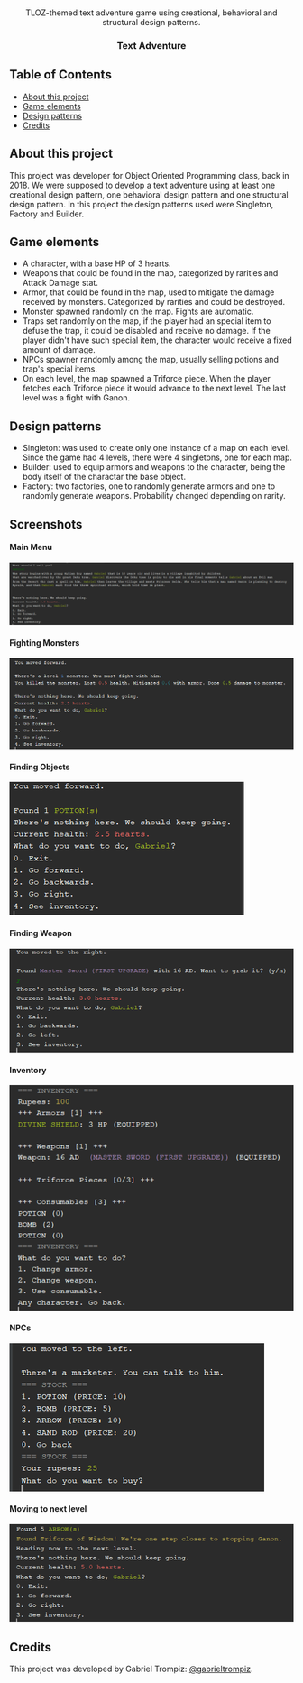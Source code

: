 <br />
<p align='center'>
  TLOZ-themed text adventure game using creational, behavioral and structural design patterns.
  <h3 align="center">Text Adventure</h3>
</p>

## Table of Contents
* [About this project](#about-this-project)
* [Game elements](#available-commands)
* [Design patterns](#design-patterns)
* [Credits](#credits)

## About this project
This project was developer for Object Oriented Programming class, back in 2018. We were supposed to develop a text adventure using at least one creational design pattern, one behavioral design pattern and one structural design pattern. In this project the design patterns used were Singleton, Factory and Builder.

## Game elements
* A character, with a base HP of 3 hearts.
* Weapons that could be found in the map, categorized by rarities and Attack Damage stat.
* Armor, that could be found in the map, used to mitigate the damage received by monsters. Categorized by rarities and could be destroyed.
* Monster spawned randomly on the map. Fights are automatic.
* Traps set randomly on the map, if the player had an special item to defuse the trap, it could be disabled and receive no damage. If the player didn't have such special item, the character would receive a fixed amount of damage.
* NPCs spawner randomly among the map, usually selling potions and trap's special items.
* On each level, the map spawned a Triforce piece. When the player fetches each Triforce piece it would advance to the next level. The last level was a fight with Ganon.

## Design patterns
* Singleton: was used to create only one instance of a map on each level. Since the game had 4 levels, there were 4 singletons, one for each map.
* Builder: used to equip armors and weapons to the character, being the body itself of the charactar the base object.
* Factory: two factories, one to randomly generate armors and one to randomly generate weapons. Probability changed depending on rarity.

## Screenshots
#### Main Menu
![Menu](https://raw.githubusercontent.com/gabrieltrompiz/text-adventure/master/img/main-menu.PNG)

#### Fighting Monsters
![Fighting Monsters](https://raw.githubusercontent.com/gabrieltrompiz/text-adventure/master/img/fighting-monsters.PNG)

#### Finding Objects
![Finding Objects](https://raw.githubusercontent.com/gabrieltrompiz/text-adventure/master/img/finding-objects.PNG)

#### Finding Weapon
![Finding Weapon](https://raw.githubusercontent.com/gabrieltrompiz/text-adventure/master/img/finding-weapon.PNG)

#### Inventory
![Inventory](https://raw.githubusercontent.com/gabrieltrompiz/text-adventure/master/img/inventory.PNG)

#### NPCs
![NPCs](https://raw.githubusercontent.com/gabrieltrompiz/text-adventure/master/img/NPCs.PNG)

#### Moving to next level
![Moving to next level](https://raw.githubusercontent.com/gabrieltrompiz/text-adventure/master/img/finding-triforce.PNG)

## Credits
This project was developed by Gabriel Trompiz: [@gabrieltrompiz](https://github.com/gabrieltrompiz).